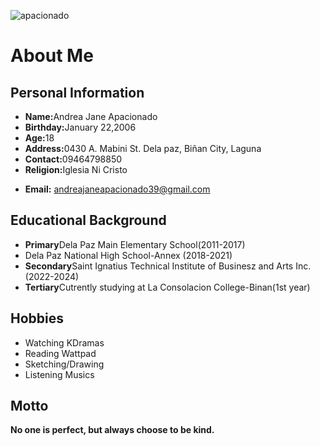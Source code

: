 ![apacionado](https://github.com/user-attachments/assets/4ef236f2-f275-4303-a9a2-925e028f5d7a)
<h1>About Me</h1>
<h2>Personal Information</h2>
 <ul>
  <li><strong>Name:</strong>Andrea Jane Apacionado</li>
  <li><strong>Birthday:</strong>January 22,2006</li>
  <li><strong>Age:</strong>18</li>
  <li><strong>Address:</strong>0430 A. Mabini St. Dela paz, Biñan City, Laguna</li>
  <li><strong>Contact:</strong>09464798850</li>
  <li><strong>Religion:</strong>Iglesia Ni Cristo</li>
 </ul>
<ul>   
    <li><strong>Email:</strong> <a href="https://mail.google.com/mail/u/1/?view=cm&fs=1&to=andreajaneapacionado39@gmail.com&tf=1">andreajaneapacionado39@gmail.com<a/></li>     
</ul>
<h2>Educational Background</h2>
<ul>
  <li><strong>Primary</strong>Dela Paz Main Elementary School(2011-2017)</li>
  <li>Dela Paz National High School-Annex (2018-2021)</li>
  <li><strong>Secondary</strong>Saint Ignatius Technical Institute of Businesz and Arts Inc.(2022-2024)</li>
  <li><strong>Tertiary</strong>Cutrently studying at La Consolacion College-Binan(1st year)</li>
</ul>
<h2>Hobbies</h2>
<ul>
  <li>Watching KDramas</li>
  <li>Reading Wattpad</li>
  <li>Sketching/Drawing</li>
  <li>Listening Musics</li>
</ul>
<h2>Motto</h2>
<strong>No one is perfect, but always choose to be kind.</strong>
